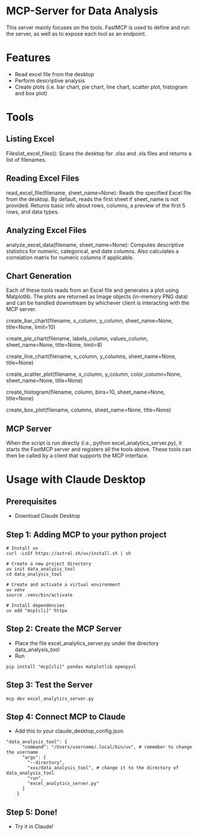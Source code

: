 # MCP-Server for Data Analysis
This server mainly focuses on the tools. FastMCP is used to define and run the server, as well as to expose each tool as an endpoint.

# Features
- Read excel file from the desktop
- Perform descriptive analysis
- Create plots (i.e. bar chart, pie chart, line chart, scatter plot, histogram and box plot)

# Tools
## Listing Excel 
Fileslist_excel_files(): Scans the desktop for .xlsx and .xls files and returns a list of filenames.
## Reading Excel Files
read_excel_file(filename, sheet_name=None): Reads the specified Excel file from the desktop. By default, reads the first sheet if sheet_name is not provided. Returns basic info about rows, columns, a preview of the first 5 rows, and data types.
## Analyzing Excel Files
analyze_excel_data(filename, sheet_name=None): Computes descriptive statistics for numeric, categorical, and date columns. Also calculates a correlation matrix for numeric columns if applicable.
## Chart Generation
Each of these tools reads from an Excel file and generates a plot using Matplotlib. The plots are returned as Image objects (in-memory PNG data) and can be handled downstream by whichever client is interacting with the MCP server.

create_bar_chart(filename, x_column, y_column, sheet_name=None, title=None, limit=10)

create_pie_chart(filename, labels_column, values_column, sheet_name=None, title=None, limit=8)

create_line_chart(filename, x_column, y_columns, sheet_name=None, title=None)

create_scatter_plot(filename, x_column, y_column, color_column=None, sheet_name=None, title=None)

create_histogram(filename, column, bins=10, sheet_name=None, title=None)

create_box_plot(filename, columns, sheet_name=None, title=None)

## MCP Server
When the script is run directly (i.e., python excel_analytics_server.py), it starts the FastMCP server and registers all the tools above. These tools can then be called by a client that supports the MCP interface.

# Usage with Claude Desktop
## Prerequisites
- Download Claude Desktop

## Step 1: Adding MCP to your python project
```
# Install uv
curl -LsSf https://astral.sh/uv/install.sh | sh

# Create a new project directory
uv init data_analysis_tool
cd data_analysis_tool

# Create and activate a virtual environment
uv venv
source .venv/bin/activate

# Install dependencies
uv add "mcp[cli]" httpx

```

## Step 2: Create the MCP Server
- Place the file excel_analytics_server.py under the directory data_analysis_tool
- Run
```
pip install "mcp[cli]" pandas matplotlib openpyxl
```

## Step 3: Test the Server
```
mcp dev excel_analytics_server.py
```

## Step 4: Connect MCP to Claude
- Add this to your claude_desktop_config.json
```
"data_analysis_tool": {
      "command": "/Users/username/.local/bin/uv", # remember to change the username
      "args": [
        "--directory",
        "xxx/data_analysis_tool", # change it to the directory of data_analysis_tool
        "run",
        "excel_analytics_server.py"
      ]
    }
```

## Step 5: Done!
- Try it in Claude!
























